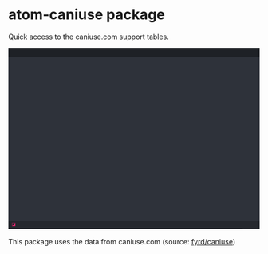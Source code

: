 # atom-caniuse package

Quick access to the caniuse.com support tables.

![](https://raw.githubusercontent.com/josa42/atom-caniuse/master/screenshot.gif)


This package uses the data from caniuse.com (source: [fyrd/caniuse](https://github.com/fyrd/caniuse))
